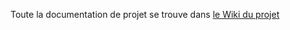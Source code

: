 Toute la documentation de projet se trouve dans [le Wiki du projet](https://github.com/montessori-ressources/core/wiki)
